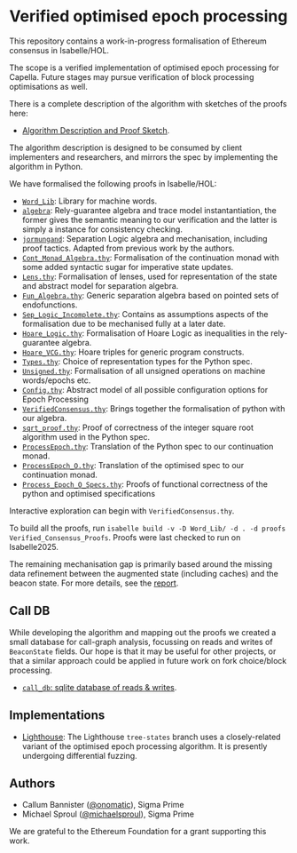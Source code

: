 Verified optimised epoch processing
===================================

This repository contains a work-in-progress formalisation of Ethereum consensus in Isabelle/HOL.

The scope is a verified implementation of optimised epoch processing for Capella. Future
stages may pursue verification of block processing optimisations as well.

There is a complete description of the algorithm with sketches of the proofs here:

- [Algorithm Description and Proof Sketch](./docs/description_and_informal_proof.md).

The algorithm description is designed to be consumed by client implementers and
researchers, and mirrors the spec by implementing the algorithm in Python.

We have formalised the following proofs in Isabelle/HOL:

- [`Word_Lib`](./Word_Lib): Library for machine words. 
- [`algebra`](./algebra): Rely-guarantee algebra and trace model instantantiation, the former gives the semantic meaning to our verification and the latter is simply a instance for consistency checking.
- [`jormungand`](./jormungand): Separation Logic algebra and mechanisation, including proof tactics. Adapted from previous work by the authors.
- [`Cont_Monad_Algebra.thy`](./proofs/Cont_Monad_Algebra.thy): Formalisation of the continuation monad with some added syntactic sugar for imperative state updates.
- [`Lens.thy`](./proofs/Lens.thy): Formalisation of lenses, used for representation of the state and abstract model for separation algebra.
- [`Fun_Algebra.thy`](./proofs/Fun_Algebra.thy): Generic separation algebra based on pointed sets of endofunctions. 
- [`Sep_Logic_Incomplete.thy`](./proofs/Sep_Logic_Incomplete.thy): Contains as assumptions aspects of the formalisation due to be mechanised fully at a later date. 
- [`Hoare_Logic.thy`](./proofs/Hoare_Logic.thy): Formalisation of Hoare Logic as inequalities in the rely-guarantee algebra.
- [`Hoare_VCG.thy`](./proofs/Hoare_VCG.thy): Hoare triples for generic program constructs. 
- [`Types.thy`](./proofs/Types.thy): Choice of representation types for the Python spec.
- [`Unsigned.thy`](./proofs/Unsigned.thy): Formalisation of all unsigned operations on machine words/epochs etc. 
- [`Config.thy`](./proofs/Config.thy): Abstract model of all possible configuration options for Epoch Processing
- [`VerifiedConsensus.thy`](./proofs/VerifiedConsensus.thy): Brings together the formalisation of python with our algebra. 
- [`sqrt_proof.thy`](./proofs/sqrt_proof.thy): Proof of correctness of the integer square root algorithm used in the Python spec.
- [`ProcessEpoch.thy`](./proofs/ProcessEpoch.thy): Translation of the Python spec to our continuation monad.
- [`ProcessEpoch_O.thy`](./proofs/ProcessEpoch_O.thy): Translation of the optimised spec to our continuation monad.
- [`Process_Epoch_O_Specs.thy`](./proofs/Process_Epoch_O_Specs.thy): Proofs of functional correctness of the python and optimised specifications

Interactive exploration can begin with `VerifiedConsensus.thy`. 

To build all the proofs, run `isabelle build -v -D Word_Lib/ -d . -d proofs Verified_Consensus_Proofs`. Proofs were last checked to run on Isabelle2025. 

The remaining mechanisation gap is primarily based around the missing data refinement between the augmented state (including caches) and the beacon state. For more details, see the [report](./docs/report.md). 

## Call DB

While developing the algorithm and mapping out the proofs we created a small database for call-graph
analysis, focussing on reads and writes of `BeaconState` fields. Our hope is that it may be useful
for other projects, or that a similar approach could be applied in future work on fork choice/block
processing.

- [`call_db`: sqlite database of reads & writes](./call_db/README.md).

## Implementations

- [Lighthouse][lighthouse_impl]: The Lighthouse `tree-states` branch uses a closely-related variant
  of the optimised epoch processing algorithm. It is presently undergoing differential fuzzing.

## Authors

- Callum Bannister ([@onomatic][]), Sigma Prime
- Michael Sproul ([@michaelsproul][]), Sigma Prime

We are grateful to the Ethereum Foundation for a grant supporting this work.




[@onomatic]: https://github.com/onomatic
[@michaelsproul]: https://github.com/michaelsproul
[lighthouse_impl]: https://github.com/sigp/lighthouse/blob/tree-states/consensus/state_processing/src/per_epoch_processing/single_pass.rs

